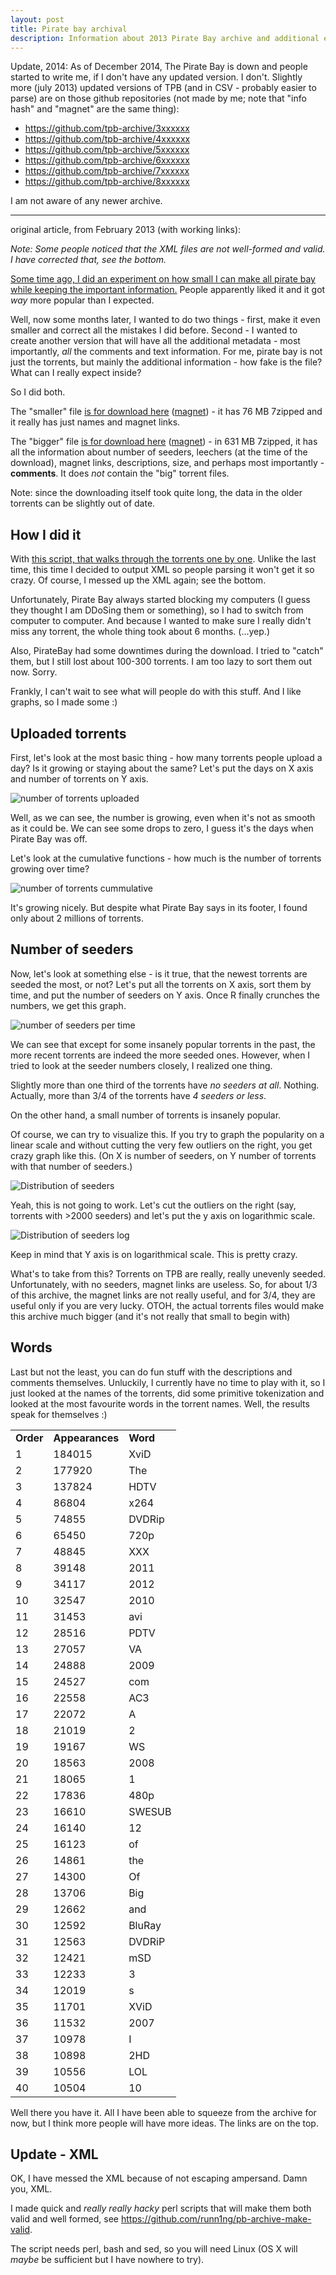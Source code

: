 ```yaml
---
layout: post
title: Pirate bay archival
description: Information about 2013 Pirate Bay archive and additional experiments
---
```


Update, 2014: As of December 2014, The Pirate Bay is down and people started to write me, if I don't have any updated version. I don't. Slightly more (july 2013) updated versions of TPB (and in CSV - probably easier to parse) are on those github repositories (not made by me; note that "info hash" and "magnet" are the same thing):

* <https://github.com/tpb-archive/3xxxxxx>
* <https://github.com/tpb-archive/4xxxxxx>
* <https://github.com/tpb-archive/5xxxxxx>
* <https://github.com/tpb-archive/6xxxxxx>
* <https://github.com/tpb-archive/7xxxxxx>
* <https://github.com/tpb-archive/8xxxxxx>

I am not aware of any newer archive.

----

original article, from February 2013 (with working links):

*Note: Some people noticed that the XML files are not well-formed and valid. I have corrected that, see the bottom.*

[Some time ago, I did an experiment on how small I can make all pirate bay while keeping the important information.](http://thepiratebay.se/torrent/7016365/The_whole_Pirate_Bay_magnet_archive) People apparently liked it and it got *way* more popular than I expected.

Well, now some months later, I wanted to do two things - first, make it even smaller and correct all the mistakes I did before. Second - I wanted to create another version that will have all the additional metadata - most importantly, *all* the comments and text information. For me, pirate bay is not just the torrents, but mainly the additional information - how fake is the file? What can I really expect inside?

So I did both.

The "smaller" file [is for download here](http://www.torrenthound.com/hash/277e1afa0038db7299cd8274310556526599f67c/torrent-info/Small-pirate-bay-archive-february-2013) ([magnet](magnet:?xt=urn:btih:277e1afa0038db7299cd8274310556526599f67c&dn=Small+pirate+bay+archive+%28february+2013%29&tr=udp%3A%2F%2Ftracker.openbittorrent.com%3A80&tr=udp%3A%2F%2Ftracker.publicbt.com%3A80&tr=udp%3A%2F%2Ftracker.istole.it%3A6969&tr=udp%3A%2F%2Fopen.demonii.com%3A1337)) - it has 76 MB 7zipped and it really has just names and magnet links.

The "bigger" file [is for download here](http://www.torrenthound.com/hash/e4b6f847647211b930219492ecf1a9c7bc696d29/torrent-info/Complete-Pirate-Bay-archive-february-2013-.) ([magnet](magnet:?xt=urn:btih:e4b6f847647211b930219492ecf1a9c7bc696d29&dn=Complete+Pirate+Bay+archive+%28february+2013%29.&tr=udp%3A%2F%2Ftracker.openbittorrent.com%3A80&tr=udp%3A%2F%2Ftracker.publicbt.com%3A80&tr=udp%3A%2F%2Ftracker.istole.it%3A6969&tr=udp%3A%2F%2Fopen.demonii.com%3A1337)) - in 631 MB 7zipped, it has all the information about number of seeders, leechers (at the time of the download), magnet links, descriptions, size, and perhaps most importantly - **comments**. It does *not* contain the "big" torrent files.

Note: since the downloading itself took quite long, the data in the older torrents can be slightly out of date.

How I did it
---

With [this script, that walks through the torrents one by one](https://github.com/runn1ng/runn1ng.github.com/blob/master/piratebay.pl). Unlike the last time, this time I decided to output XML so people parsing it won't get it so crazy. Of course, I messed up the XML again; see the bottom.

Unfortunately, Pirate Bay always started blocking my computers (I guess they thought I am DDoSing them or something), so I had to switch from computer to computer. And because I wanted to make sure I really didn't miss any torrent, the whole thing took about 6 months. (...yep.)
 
Also, PirateBay had some downtimes during the download. I tried to "catch" them, but I still lost about 100-300 torrents. I am too lazy to sort them out now. Sorry.


Frankly, I can't wait to see what will people do with this stuff. And I like graphs, so I made some :)

Uploaded torrents
---
First, let's look at the most basic thing - how many torrents people upload a day? Is it growing or staying about the same? Let's put the days on X axis and number of torrents on Y axis.

![number of torrents uploaded](http://i.imgur.com/555rLCBl.png)

Well, as we can see, the number is growing, even when it's not as smooth as it could be. We can see some drops to zero, I guess it's the days when Pirate Bay was off.

Let's look at the cumulative functions - how much is the number of torrents growing over time?

![number of torrents cummulative](http://i.imgur.com/ncPwKgUl.png)


It's growing nicely. But despite what Pirate Bay says in its footer, I found only about 2 millions of torrents.

Number of seeders
---
Now, let's look at something else - is it true, that the newest torrents are seeded the most, or not? Let's put all the torrents on X axis, sort them by time, and put the number of seeders on Y axis. Once R finally crunches the numbers, we get this graph.

![number of seeders per time](http://i.imgur.com/TskOXyul.png)

We can see that except for some insanely popular torrents in the past, the more recent torrents are indeed the more seeded ones. However, when I tried to look at the seeder numbers closely, I realized one thing.

Slightly more than one third of the torrents have *no seeders at all*. Nothing. Actually, more than 3/4 of the torrents have *4 seeders or less*. 

On the other hand, a small number of torrents is insanely popular.

Of course, we can try to visualize this. If you try to graph the popularity on a linear scale and without cutting the very few outliers on the right, you get crazy graph like this. (On X is number of seeders, on Y number of torrents with that number of seeders.)

![Distribution of seeders](http://i.imgur.com/v7lZ6OSl.png)

Yeah, this is not going to work. Let's cut the outliers on the right (say, torrents with >2000 seeders) and let's put the y axis on logarithmic scale.

![Distribution of seeders log](http://i.imgur.com/mvZG6TTl.png)

Keep in mind that Y axis is on logarithmical scale. This is pretty crazy.

What's to take from this? Torrents on TPB are really, really unevenly seeded. Unfortunately, with no seeders, magnet links are useless. So, for about 1/3 of this archive, the magnet links are not really useful, and for 3/4, they are useful only if you are very lucky. OTOH, the actual torrents files would make this archive much bigger (and it's not really that small to begin with)

Words
---
Last but not the least, you can do fun stuff with the descriptions and comments themselves. Unluckily, I currently have no time to play with it, so I just looked at the names of the torrents, did some primitive tokenization and looked at the most favourite words in the torrent names. Well, the results speak for themselves :)

<table>
    <tr><td><b>Order</b></td><td><b>Appearances</b></td><td><b>Word</b></td></tr>
     <tr><td>     1 </td><td> 184015 </td><td>XviD</td></tr>
 <tr><td>     2 </td><td> 177920</td><td> The</td></tr>
      <tr><td>3 </td><td> 137824</td><td> HDTV</td></tr>
 <tr><td>     4 </td><td>  86804 </td><td>x264</td></tr>
  <tr><td>    5  </td><td> 74855 </td><td>DVDRip</td></tr>
   <tr><td>   6 </td><td>  65450 </td><td>720p</td></tr>
  <tr><td>    7 </td><td>  48845 </td><td>XXX</td></tr>
  <tr><td>    8 </td><td>  39148 </td><td>2011</td></tr>
 <tr><td>     9 </td><td>  34117 </td><td>2012</td></tr>
 <tr><td>    10  </td><td> 32547 </td><td>2010</td></tr>
  <tr><td>   11 </td><td>  31453 </td><td>avi</td></tr>
  <tr><td>   12  </td><td> 28516 </td><td>PDTV</td></tr>
 <tr><td>    13  </td><td> 27057 </td><td>VA</td></tr>
  <tr><td>   14  </td><td> 24888 </td><td>2009</td></tr>
  <tr><td>   15 </td><td>  24527 </td><td>com</td></tr>
   <tr><td>  16 </td><td>  22558 </td><td>AC3</td></tr>
   <tr><td>  17 </td><td>  22072 </td><td>A</td></tr>
   <tr><td>  18  </td><td> 21019 </td><td>2</td></tr>
  <tr><td>   19  </td><td> 19167 </td><td>WS</td></tr>
 <tr><td>    20  </td><td> 18563 </td><td>2008</td></tr>
 <tr><td>    21 </td><td>  18065 </td><td>1</td></tr>
 <tr><td>    22 </td><td>  17836 </td><td>480p</td></tr>
 <tr><td>    23 </td><td>  16610 </td><td>SWESUB</td></tr>
   <tr><td>  24 </td><td>  16140 </td><td>12</td></tr>
   <tr><td>  25 </td><td>  16123 </td><td>of</td></tr>
  <tr><td>   26 </td><td>  14861 </td><td>the</td></tr>
  <tr><td>   27  </td><td> 14300 </td><td>Of</td></tr>
  <tr><td>   28  </td><td> 13706 </td><td>Big</td></tr>
   <tr><td>  29  </td><td> 12662 </td><td>and</td></tr>
   <tr><td>  30  </td><td> 12592 </td><td>BluRay</td></tr>
   <tr><td>  31  </td><td> 12563 </td><td>DVDRiP</td></tr>
   <tr><td>  32  </td><td> 12421 </td><td>mSD</td></tr>
   <tr><td>  33  </td><td> 12233 </td><td>3</td></tr>
   <tr><td>  34  </td><td> 12019 </td><td>s</td></tr>
   <tr><td>  35  </td><td> 11701</td><td> XViD</td></tr>
   <tr><td>  36  </td><td> 11532 </td><td>2007</td></tr>
   <tr><td>  37 </td><td>  10978 </td><td>I</td></tr>
   <tr><td>  38 </td><td>  10898 </td><td>2HD</td></tr>
   <tr><td>  39 </td><td>  10556 </td><td>LOL</td></tr>
    <tr><td> 40  </td><td> 10504</td><td> 10</td></tr>

</table>

Well there you have it. All I have been able to squeeze from the archive for now, but I think more people will have more ideas. The links are on the top.

Update - XML
---
OK, I have messed the XML because of not escaping ampersand. Damn you, XML.

I made quick and *really really hacky* perl scripts that will make them both valid and well formed, see <https://github.com/runn1ng/pb-archive-make-valid>. 

The script needs perl, bash and sed, so you will need Linux (OS X will *maybe* be sufficient but I have nowhere to try).

